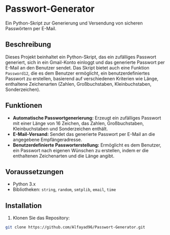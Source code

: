 # Passwort-Generator

Ein Python-Skript zur Generierung und Versendung von sicheren Passwörtern per E-Mail.

## Beschreibung

Dieses Projekt beinhaltet ein Python-Skript, das ein zufälliges Passwort generiert, sich in ein Gmail-Konto einloggt und das generierte Passwort per E-Mail an den Benutzer sendet. Das Skript bietet auch eine Funktion `Password12`, die es dem Benutzer ermöglicht, ein benutzerdefiniertes Passwort zu erstellen, basierend auf verschiedenen Kriterien wie Länge, enthaltene Zeichenarten (Zahlen, Großbuchstaben, Kleinbuchstaben, Sonderzeichen).

## Funktionen

- **Automatische Passwortgenerierung:** Erzeugt ein zufälliges Passwort mit einer Länge von 16 Zeichen, das Zahlen, Großbuchstaben, Kleinbuchstaben und Sonderzeichen enthält.
- **E-Mail-Versand:** Sendet das generierte Passwort per E-Mail an die angegebene Empfängeradresse.
- **Benutzerdefinierte Passworterstellung:** Ermöglicht es dem Benutzer, ein Passwort nach eigenen Wünschen zu erstellen, indem er die enthaltenen Zeichenarten und die Länge angibt.

## Voraussetzungen

- Python 3.x
- Bibliotheken: `string`, `random`, `smtplib`, `email`, `time`

## Installation

1. Klonen Sie das Repository:

```bash
git clone https://github.com/Alfayad96/Passwort-Generator.git
